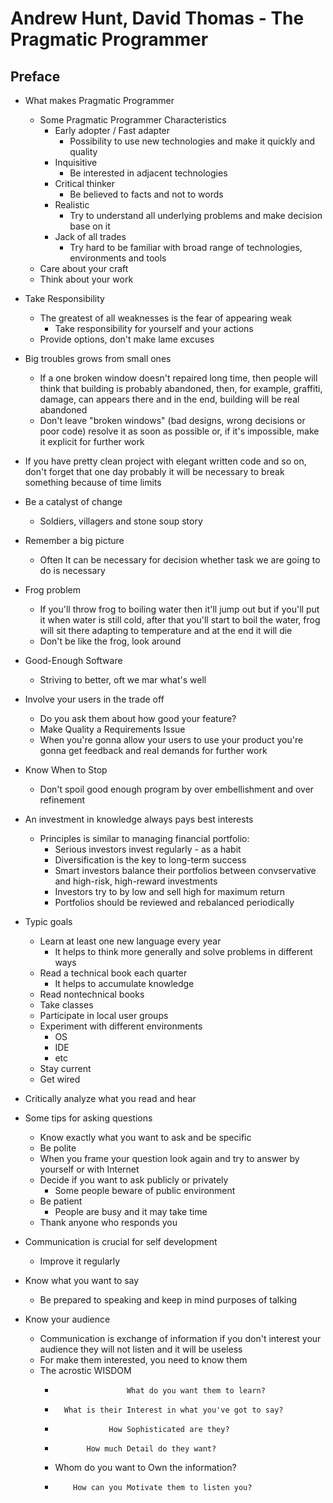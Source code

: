 # Andrew Hunt, David Thomas - The Pragmatic Programmer

## Preface

+ What makes Pragmatic Programmer
    + Some Pragmatic Programmer Characteristics
        + Early adopter / Fast adapter
            + Possibility to use new technologies and 
                make it quickly and quality
        + Inquisitive
            + Be interested in adjacent technologies
        + Critical thinker
            + Be believed to facts and not to words
        + Realistic
            + Try to understand all underlying problems
                and make decision base on it
        + Jack of all trades
            + Try hard to be familiar with broad range
                of technologies, environments and tools
    + Care about your craft
    + Think about your work
+ Take Responsibility
    + The greatest of all weaknesses is the fear of appearing weak
        + Take responsibility for yourself and your actions
    + Provide options, don't make lame excuses
+ Big troubles grows from small ones
    + If a one broken window doesn't repaired long time,
        then people will think that building is probably abandoned,
        then, for example, graffiti, damage, can appears there
        and in the end, building will be real abandoned
    + Don't leave "broken windows" (bad designs, wrong decisions or poor code)
        resolve it as soon as possible or, if it's impossible,
        make it explicit for further work
+ If you have pretty clean project with elegant written code and so on,
    don't forget that one day probably it will be necessary to break
    something because of time limits

+ Be a catalyst of change
    + Soldiers, villagers and stone soup story

+ Remember a big picture
    + Often It can be necessary for decision 
        whether task we are going to do is necessary

+ Frog problem
    + If you'll throw frog to boiling water then it'll jump out 
        but if you'll put it when water is still cold, after 
        that you'll start to boil the water, frog will sit there 
        adapting to temperature and at the end it will die
    + Don't be like the frog, look around

+ Good-Enough Software
    + Striving to better, oft we mar what's well
+ Involve your users in the trade off
    + Do you ask them about how good your feature?
    + Make Quality a Requirements Issue
    + When you're gonna allow your users to use 
        your product you're gonna get feedback and real 
        demands for further work
+ Know When to Stop
    + Don't spoil good enough program by
        over embellishment and over refinement
+ An investment in knowledge always pays best interests
    + Principles is similar to managing financial portfolio:
        + Serious investors invest regularly - as a habit
        + Diversification is the key to long-term success
        + Smart investors balance their portfolios between
            convservative and high-risk, high-reward investments
        + Investors try to by low and sell high for maximum return
        + Portfolios should be reviewed and rebalanced periodically
+ Typic goals
    + Learn at least one new language every year
        + It helps to think more generally and solve problems in different ways
    + Read a technical book each quarter
        + It helps to accumulate knowledge
    + Read nontechnical books
    + Take classes
    + Participate in local user groups
    + Experiment with different environments
        + OS
        + IDE
        + etc
    + Stay current
    + Get wired
+ Critically analyze what you read and hear
+ Some tips for asking questions
    + Know exactly what you want to ask and be specific
    + Be polite
    + When you frame your question look again and try to answer
        by yourself or with Internet
    + Decide if you want to ask publicly or privately
        + Some people beware of public environment
    + Be patient
        + People are busy and it may take time
    + Thank anyone who responds you
+ Communication is crucial for self development
    + Improve it regularly
+ Know what you want to say
    + Be prepared to speaking and keep in 
        mind purposes of talking
+ Know your audience
    + Communication is exchange of information if you don't 
        interest your audience they will not listen and 
        it will be useless
    + For make them interested, you need to know them
    + The acrostic WISDOM
        +                     What do you want them to learn?
        +       What is their Interest in what you've got to say?
        +                 How Sophisticated are they?
        +            How much Detail do they want?
        + Whom do you want to Own the information?
        +         How can you Motivate them to listen you?
